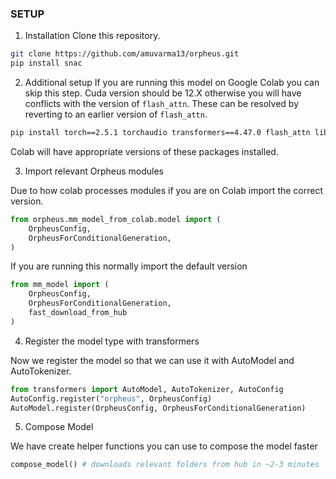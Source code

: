 ### SETUP
1. Installation
Clone this repository.
```bash
git clone https://github.com/amuvarma13/orpheus.git
pip install snac
```


2. Additional setup
If you are running this model on Google Colab you can skip this step. Cuda version should be 12.X otherwise you will have conflicts with the version of `flash_attn`. These can be resolved by reverting to an earlier version of `flash_attn`. 
```bash
pip install torch==2.5.1 torchaudio transformers==4.47.0 flash_attn librosa soundfile
```

Colab will have appropriate versions of these packages installed.


3. Import relevant Orpheus modules

Due to how colab processes modules if you are on Colab import the  correct version.
```python
from orpheus.mm_model_from_colab.model import (
    OrpheusConfig,
    OrpheusForConditionalGeneration,
)
```
If you are running this normally import the default version
```python
from mm_model import (
    OrpheusConfig,
    OrpheusForConditionalGeneration,
    fast_download_from_hub
)
```


4. Register the model type with transformers

Now we register the model so that we can use it with AutoModel and AutoTokenizer.

```python
from transformers import AutoModel, AutoTokenizer, AutoConfig
AutoConfig.register("orpheus", OrpheusConfig)
AutoModel.register(OrpheusConfig, OrpheusForConditionalGeneration)
```

5. Compose Model

We have create helper functions you can use to compose the model faster

```python
compose_model() # downloads relevant folders from hub in ~2-3 minutes
```

<!-- We now create the 
```python
text_model_id= "amuvarma/3b-zuckreg-convo"
mm_model_id = "amuvarma/3b-zuckreg-convo-projsnactune"

config = OrpheusConfig(
    text_model_id=model_id,
    audio_token_index=156939,
    vocab_size=156939,
)
orpheus = AutoModel.from_pretrained(mm_model_id, config=config, new_vocab_size=False).to(dtype=torch.bfloat16).to("cuda")
```
 -->


